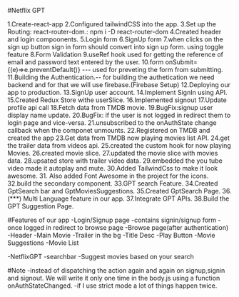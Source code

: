 #Netflix GPT

1.Create-react-app
2.Configured tailwindCSS into the app.
3.Set up the Routing: react-router-dom.: npm i -D react-router-dom
4.Created header and login compoonents.
5.Login form
6.SignUp form
7.when clicks on the sign up button sign in form should convert into sign up form. using toggle feature
8.Form Validation
9.useRef hook used for getting the reference of email and password text entered by the user.
10.form onSubmit= {(e)=>e.preventDefault()} --- used for preveting the form from submitting.
11.Building the Authentication.-- for building the authetication we need backend and for that we will use firebase.(Firebase Setup)
12.Deploying our app to production.
13.SignUp user account.
14.Implement SignIn using API.
15.Created Redux Store withe userSlice.
16.Implemented signout
17.Update profile api call
18.Fetch data from TMDB movie.
19.BugFix:signup user display name update.
20.BugFix: if the user is not logged in redirect them to login page and vice-versa.
21.unsubscribed to the onAuthState change callback when the componet unmounts.
22.Registered on TMDB and created the app
23.Get data from TMDB now playing movies list API.
24.get the trailer data from videos api.
25.created the custom hook for now playing Movies.
26.created movie slice.
27.updated the movie slice with movies data.
28.upsated store with trailer video data.
29.embedded the you tube video made it autoplay and mute.
30.Added TailwindCss to make it look awesome. 31. Also added Font Awesome in the project for the icons.
32.build the secondary component.
33.GPT search Feature.
34.Created GptSearch bar and GptMoviesSuggestions.
35.Created GptSearch Page.
36.(\*\*\*) Multi Language feature in our app.
37.Integrate GPT APIs.
38.Build the GPT Suggestion Page.

#Features of our app
-Login/Signup page
-contains signin/signup form
-once logged in redirect to browse page
-Browse page(after authentication)
-Header
-Main Movie
-Trailer in the bg
-Title Desc
-Play Button
-Movie Suggestions
-Movie List

-NetflixGPT
-searchbar
-Suggest movies based on your search

#Note
-instead of dispatching the action again and again on signup,signin and signout. We will write it only one time in the body.js using a function onAuthStateChanged.
-if I use strict mode a lot of things happen twice.
